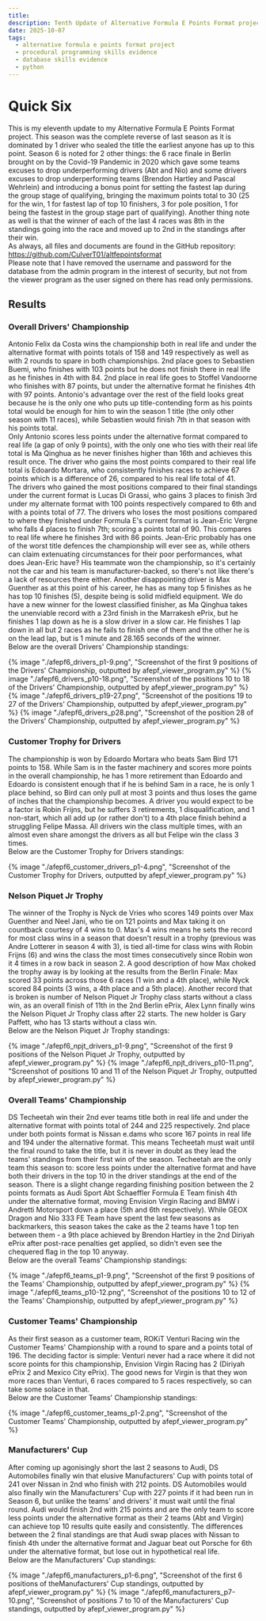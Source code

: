 ```yaml
---
title: 
description: Tenth Update of Alternative Formula E Points Format project.
date: 2025-10-07
tags:
  - alternative formula e points format project
  - procedural programming skills evidence
  - database skills evidence
  - python
---
```


<div class="container fluid">
  <h1 class="col align-self-center">Quick Six</h1>
  <div class="row justify-content-center">
    <p class="col-8">
    This is my eleventh update to my Alternative Formula E Points Format project. This season was the complete reverse of last season as it is dominated by 1 driver who sealed the title the earliest anyone has up to this point. Season 6 is noted for 2 other things: the 6 race finale in Berlin brought on by the Covid-19 Pandemic in 2020 which gave some teams excuses to drop underperforming drivers (Abt and Nio) and some drivers excuses to drop underperforming teams (Brendon Hartley and Pascal Wehrlein) and introducing a bonus point for setting the fastest lap during the group stage of qualifying, bringing the maximum points total to 30 (25 for the win, 1 for fastest lap of top 10 finishers, 3 for pole position, 1 for being the fastest in the group stage part of qualifying). Another thing note as well is that the winner of each of the last 4 races was 8th in the standings going into the race and moved up to 2nd in the standings after their win.<br />
    As always, all files and documents are found in the GitHub repository: <a href="https://github.com/CulverT01/altfepointsformat">https://github.com/CulverT01/altfepointsformat</a><br/>
    Please note that I have removed the username and password for the database from the admin program in the interest of security, but not from the viewer program as the user signed on there has read only permissions.
    </p>
  </div>
  <div class="row justify-content-center">
    <h2 class="row">Results</h2>
    <h3 class="row">Overall Drivers' Championship</h3>
    <p class="col-8"> 
    Antonio Felix da Costa wins the championship both in real life and under the alternative format with points totals of 158 and 149 respectively as well as with 2 rounds to spare in both championships. 2nd place goes to Sebastien Buemi, who finishes with 103 points but he does not finish there in real life as he finishes in 4th with 84. 2nd place in real life goes to Stoffel Vandoorne who finishes with 87 points, but under the alternative format he finishes 4th with 97 points. Antonio's advantage over the rest of the field looks great because he is the only one who puts up title-contending form as his points total would be enough for him to win the season 1 title (the only other season with 11 races), while Sebastien would finish 7th in that season with his points total.<br/>
    Only Antonio scores less points under the alternative format compared to real life (a gap of only 9 points), with the only one who ties with their real life total is Ma Qinghua as he never finishes higher than 16th and achieves this result once. The driver who gains the most points compared to their real life total is Edoardo Mortara, who consistently finishes races to achieve 67 points which is a difference of 26, compared to his real life total of 41.<br/>
    The drivers who gained the most positions compared to their final standings under the current format is Lucas Di Grassi, who gains 3 places to finish 3rd under my alternate format with 100 points respectively compared to 6th and with a points total of 77. The drivers who loses the most positions compared to where they finished under Formula E's current format is Jean-Eric Vergne who falls 4 places to finish 7th; scoring a points total of 90. This compares to real life where he finishes 3rd with 86 points. Jean-Eric probably has one of the worst title defences the championship will ever see as, while others can claim extenuating circumstances for their poor performances, what does Jean-Eric have? His teammate won the championship, so it's certainly not the car and his team is manufacturer-backed, so there's not like there's a lack of resources there either. Another disappointing driver is Max Guenther as at this point of his career, he has as many top 5 finishes as he has top 10 finishes (5), despite being is solid midfield equipment. We do have a new winner for the lowest classified finisher, as Ma Qinghua takes the unenviable record with a 23rd finish in the Marrakesh ePrix, but he finishes 1 lap down as he is a slow driver in a slow car. He finishes 1 lap down in all but 2 races as he fails to finish one of them and the other he is on the lead lap, but is 1 minute and 28.165 seconds of the winner.<br/>
    Below are the overall Drivers' Championship standings:
    </p>
    {% image "./afepf6_drivers_p1-9.png", "Screenshot of the first 9 positions of the Drivers' Championship, outputted by afepf_viewer_program.py" %}
    {% image "./afepf6_drivers_p10-18.png", "Screenshot of the positions 10 to 18 of the Drivers' Championship, outputted by afepf_viewer_program.py" %}
    {% image "./afepf6_drivers_p19-27.png", "Screenshot of the positions 19 to 27 of the Drivers' Championship, outputted by afepf_viewer_program.py" %}
    {% image "./afepf6_drivers_p28.png", "Screenshot of the position 28 of the Drivers' Championship, outputted by afepf_viewer_program.py" %}
    <h3 class="row">Customer Trophy for Drivers</h3>
    <p class="col-8">
    The championship is won by Edoardo Mortara who beats Sam Bird 171 points to 158. While Sam is in the faster machinery and scores more points in the overall championship, he has 1 more retirement than Edoardo and Edoardo is consistent enough that if he is behind Sam in a race, he is only 1 place behind, so Bird can only pull at most 3 points and thus loses the game of inches that the championship becomes. A driver you would expect to be a factor is Robin Frijns, but he suffers 3 retirements, 1 disqualification, and 1 non-start, which all add up (or rather don't) to a 4th place finish behind a struggling Felipe Massa. All drivers win the class multiple times, with an almost even share amongst the drivers as all but Felipe win the class 3 times.<br/>
    Below are the Customer Trophy for Drivers standings:
    </p>
    {% image "./afepf6_customer_drivers_p1-4.png", "Screenshot of the Customer Trophy for Drivers, outputted by afepf_viewer_program.py" %}
    <h3 class="row">Nelson Piquet Jr Trophy</h3>
    <p class="col-8">
    The winner of the Trophy is Nyck de Vries who scores 149 points over Max Guenther and Neel Jani, who tie on 121 points and Max taking it on countback courtesy of 4 wins to 0. Max's 4 wins means he sets the record for most class wins in a season that doesn't result in a trophy (previous was Andre Lotterer in season 4 with 3), is tied all-time for class wins with Robin Frijns (6) and wins the class the most times consecutively since Robin won it 4 times in a row back in season 2. A good description of how Max choked the trophy away is by looking at the results from the Berlin Finale: Max scored 33 points across those 6 races (1 win and a 4th place), while Nyck scored 84 points (3 wins, a 4th place and a 5th place). Another record that is broken is number of Nelson Piquet Jr Trophy class starts without a class win, as an overall finish of 11th in the 2nd Berlin ePrix, Alex Lynn finally wins the Nelson Piquet Jr Trophy class after 22 starts. The new holder is Gary Paffett, who has 13 starts without a class win.<br/>
    Below are the Nelson Piquet Jr Trophy standings:
    </p>
    {% image "./afepf6_npjt_drivers_p1-9.png", "Screenshot of the first 9 positions of the Nelson Piquet Jr Trophy, outputted by afepf_viewer_program.py" %}
    {% image "./afepf6_npjt_drivers_p10-11.png", "Screenshot of positions 10 and 11 of the Nelson Piquet Jr Trophy, outputted by afepf_viewer_program.py" %}
    <h3 class="row">Overall Teams' Championship</h3>
    <p class="col-8">
    DS Techeetah win their 2nd ever teams title both in real life and under the alternative format with points total of 244 and 225 respectively. 2nd place under both points format is Nissan e.dams who score 167 points in real life and 194 under the alternative format. This means Techeetah must wait until the final round to take the title, but it is never in doubt as they lead the teams' standings from their first win of the season. Techeetah are the only team this season to: score less points under the alternative format and have both their drivers in the top 10 in the driver standings at the end of the season. There is a slight change regarding finishing position between the 2 points formats as Audi Sport Abt Schaeffler Formula E Team finish 4th under the alternative format, moving Envision Virgin Racing and BMW i Andretti Motorsport down a place (5th and 6th respectively). While GEOX Dragon and Nio 333 FE Team have spent the last few seasons as backmarkers, this season takes the cake as the 2 teams have 1 top ten between them - a 9th place achieved by Brendon Hartley in the 2nd Diriyah ePrix after post-race penalties get applied, so didn't even see the chequered flag in the top 10 anyway.<br/>
    Below are the overall Teams' Championship standings:
    </p>
    {% image "./afepf6_teams_p1-9.png", "Screenshot of the first 9 positions of the Teams' Championship, outputted by afepf_viewer_program.py" %}
    {% image "./afepf6_teams_p10-12.png", "Screenshot of the positions 10 to 12 of the Teams' Championship, outputted by afepf_viewer_program.py" %}
    <h3 class="row">Customer Teams' Championship </h3>
    <p class="col-8">
    As their first season as a customer team, ROKiT Venturi Racing win the Customer Teams' Championship with a round to spare and a points total of 196. The deciding factor is simple: Venturi never had a race where it did not score points for this championship, Envision Virgin Racing has 2 (Diriyah ePrix 2 and Mexico City ePrix). The good news for Virgin is that they won more races than Venturi, 6 races compared to 5 races respectively, so can take some solace in that.<br/>
    Below are the Customer Teams' Championship standings:
    </p>
    {% image "./afepf6_customer_teams_p1-2.png", "Screenshot of the Customer Teams' Championship, outputted by afepf_viewer_program.py" %}
    <h3 class="row">Manufacturers' Cup</h3>
    <p class="col-8">
    After coming up agonisingly short the last 2 seasons to Audi, DS Automobiles finally win that elusive Manufacturers' Cup with points total of 241 over Nissan in 2nd who finish with 212 points. DS Automobiles would also finally win the Manufacturers' Cup with 227 points if it had been run in Season 6, but unlike the teams' and drivers' it must wait until the final round. Audi would finish 2nd with 215 points and are the only team to score less points under the alternative format as their 2 teams (Abt and Virgin) can achieve top 10 results quite easily and consistently. The differences between the 2 final standings are that Audi swap places with Nissan to finish 4th under the alternative format and Jaguar beat out Porsche for 6th under the alternative format, but lose out in hypothetical real life.<br/>
    Below are the Manufacturers' Cup standings:
    </p>
    {% image "./afepf6_manufacturers_p1-6.png", "Screenshot of the first 6 positions of theManufacturers' Cup standings, outputted by afepf_viewer_program.py" %}
    {% image "./afepf6_manufacturers_p7-10.png", "Screenshot of positions 7 to 10 of the Manufacturers' Cup standings, outputted by afepf_viewer_program.py" %}
  </div>
</div>